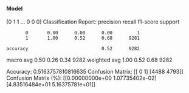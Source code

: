 #### Model
[0 1 1 ... 0 0 0]
Classification Report:
              precision    recall  f1-score   support

           0       0.00      0.00      0.00         1
           1       1.00      0.52      0.68      9281

    accuracy                           0.52      9282
   macro avg       0.50      0.26      0.34      9282
weighted avg       1.00      0.52      0.68      9282

Accuracy: 0.5163757810816635
Confusion Matrix:
[[   0    1]
 [4488 4793]]
Confusion Matrix (%):
[[0.00000000e+00 1.07735402e-02]
 [4.83516484e+01 5.16375781e+01]]
